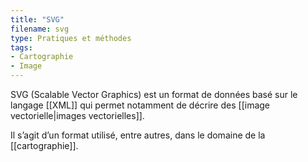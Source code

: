 ```yaml
---
title: "SVG"
filename: svg
type: Pratiques et méthodes
tags:
- Cartographie
- Image
---
```


SVG (Scalable Vector Graphics) est un format de données basé sur le langage [[XML]] qui permet notamment de décrire des [[image vectorielle|images vectorielles]]. 

Il s’agit d’un format utilisé, entre autres, dans le domaine de la [[cartographie]].

